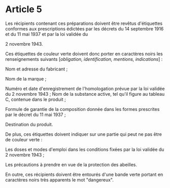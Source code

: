 # Article 5

Les récipients contenant ces préparations doivent être revêtus d'étiquettes conformes aux prescriptions édictées par les décrets du 14 septembre 1916 et du 11 mai 1937 et par la loi validée du

2 novembre 1943.

Ces étiquettes de couleur verte doivent donc porter en caractères noirs les renseignements suivants [*obligation, identification, mentions, indications*] :

Nom et adresse du fabricant ;

Nom de la marque ;

Numéro et date d'enregistrement de l'homologation prévue par la loi validée du 2 novembre 1943 ;    Nom de la substance active, tel qu'il figure au tableau C, contenue dans le produit ;

Formule de garantie de la composition donnée dans les formes prescrites par le décret du 11 mai 1937 ;

Destination du produit.

De plus, ces étiquettes doivent indiquer sur une partie qui peut ne pas être de couleur verte :

Les doses et modes d'emploi dans les conditions fixées par la loi validée du 2 novembre 1943 ;

Les précautions à prendre en vue de la protection des abeilles.

En outre, ces récipients doivent être entourés d'une bande verte portant en caractères noirs très apparents le mot "dangereux".

